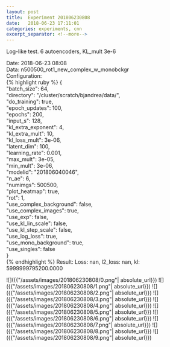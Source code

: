 ```yaml
---
layout: post
title:  Experiment 201806230808
date:   2018-06-23 17:11:01
categories: experiments, cnn
excerpt_separator: <!--more-->
---
```

Log-like test. 6 autoencoders, KL_mult 3e-6  

 <!--more-->
Date: 2018-06-23 08:08  
Data: n500500_rot1_new_complex_w_monobckgr  
Configuration:   
{% highlight ruby %}
{  
    "batch_size": 64,   
    "directory": "/cluster/scratch/bjandrea/data/",   
    "do_training": true,   
    "epoch_updates": 100,   
    "epochs": 200,   
    "input_s": 128,   
    "kl_extra_exponent": 4,   
    "kl_extra_mult": 10,   
    "kl_loss_mult": 3e-06,   
    "latent_dim": 100,   
    "learning_rate": 0.001,   
    "max_mult": 3e-05,   
    "min_mult": 3e-06,   
    "modelid": "201806040046",   
    "n_ae": 6,   
    "numimgs": 500500,   
    "plot_heatmap": true,   
    "rot": 1,   
    "use_complex_background": false,   
    "use_complex_images": true,   
    "use_exp": false,   
    "use_kl_lin_scale": false,   
    "use_kl_step_scale": false,   
    "use_log_loss": true,   
    "use_mono_background": true,   
    "use_singles": false  
}  
{% endhighlight %}
Result: Loss: nan, l2_loss: nan, kl: 5999999795200.0000  

![]({{"/assets/images/201806230808/0.png"| absolute_url}})
![]({{"/assets/images/201806230808/1.png"| absolute_url}})
![]({{"/assets/images/201806230808/2.png"| absolute_url}})
![]({{"/assets/images/201806230808/3.png"| absolute_url}})
![]({{"/assets/images/201806230808/4.png"| absolute_url}})
![]({{"/assets/images/201806230808/5.png"| absolute_url}})
![]({{"/assets/images/201806230808/6.png"| absolute_url}})
![]({{"/assets/images/201806230808/7.png"| absolute_url}})
![]({{"/assets/images/201806230808/8.png"| absolute_url}})
![]({{"/assets/images/201806230808/9.png"| absolute_url}})
